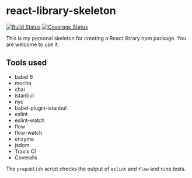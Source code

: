 # react-library-skeleton

[![Build Status](https://travis-ci.org/jedwards1211/react-library-skeleton.svg?branch=master)](https://travis-ci.org/jedwards1211/react-library-skeleton)
[![Coverage Status](https://coveralls.io/repos/github/jedwards1211/react-library-skeleton/badge.svg?branch=master)](https://coveralls.io/github/jedwards1211/react-library-skeleton?branch=master)

This is my personal skeleton for creating a React library npm package.  You are welcome to use it.

## Tools used

* babel 6
* mocha
* chai
* istanbul
* nyc
* babel-plugin-istanbul
* eslint
* eslint-watch
* flow
* flow-watch
* enzyme
* jsdom
* Travis CI
* Coveralls

The `prepublish` script checks the output of `eslint` and `flow` and runs tests.
